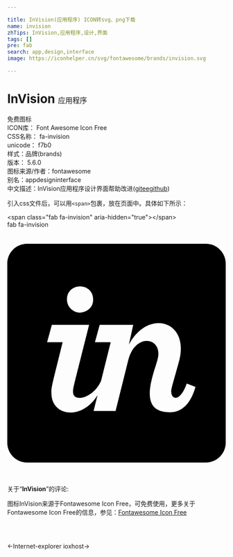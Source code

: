 ```yaml
---

title: InVision(应用程序) ICON转svg、png下载
name: invision
zhTips: InVision,应用程序,设计,界面
tags: []
pre: fab
search: app,design,interface
image: https://iconhelper.cn/svg/fontawesome/brands/invision.svg

---
```


# InVision  <small style="font-size: 60%;font-weight: 100">应用程序</small>


<div class="detail-page">
<p>
<span><span class="badge-success badge">免费图标</span> </span>
<br/>
<span>
ICON库：
<span class="badge-secondary badge">Font Awesome Icon Free</span> 
</span>
<br/>
<span>
CSS名称：
<span class="badge-secondary badge">fa-invision</span> 
</span>
<br/>
<span>
unicode：
<span class="badge-secondary badge">f7b0</span> 
<copy-btn content='f7b0' btn-title=""></copy-btn>
<copy-btn :content='String.fromCodePoint(parseInt("f7b0", 16))' btn-title="复制U"></copy-btn>
</span><br/><span>样式：<span class="badge-light badge">品牌(brands)</span></span>
<br/>
<span>
版本：
<span class="badge-secondary badge">5.6.0</span> 
</span>
<br/>
<span>图标来源/作者：<span class="badge-light badge">fontawesome</span></span> 
<br/>
<span>别名：<span class="badge-light badge">app</span><span class="badge-light badge">design</span><span class="badge-light badge">interface</span></span><br/><span class="zh-detail">中文描述：<span class="badge-primary badge">InVision</span><span class="badge-primary badge">应用程序</span><span class="badge-primary badge">设计</span><span class="badge-primary badge">界面</span><span class="help-link"><span>帮助改进</span>(<a href="https://gitee.com/liuwave/icon-helper/edit/master/json/fontawesome/brands/invision.json" target="_blank" rel="noopener noreferrer">gitee</a><a href="https://github.com/liuwave/icon-helper/edit/master/json/fontawesome/brands/invision.json" target="_blank" rel="noopener noreferrer">github</a></span>)</span><br/>
</p>
</div>
<div class="alert alert-dark">
  <i class="fab fa-invision fa-xs"></i>
  <i class="fab fa-invision fa-sm"></i>
  <i class="fab fa-invision fa-lg"></i>
  <i class="fab fa-invision fa-2x"></i>
  <i class="fab fa-invision fa-3x"></i>
  <i class="fab fa-invision fa-5x"></i>
  <i class="fab fa-invision fa-7x"></i>
</div>
<div>
  <p>引入css文件后，可以用<code>&lt;span&gt;</code>包裹，放在页面中。具体如下所示：    
  </p>
  <div class="alert alert-primary" style="font-size: 14px">
    &lt;span class="fab fa-invision" aria-hidden="true"&gt;&lt;/span&gt;
    <copy-btn content='<span class="fab fa-invision" aria-hidden="true"></span>'></copy-btn>
  </div>
  <div class="alert alert-secondary">
    <i class="fab fa-invision"
    style="font-size: 24px"
    aria-hidden="true"></i> fab fa-invision
    <copy-btn content="fab fa-invision" btn-title="复制图标名称"></copy-btn>
  </div>
</div>
<div id="svg" class="svg-wrap">
<svg xmlns="http://www.w3.org/2000/svg" viewBox="0 0 448 512"><path d="M407.4 32H40.6C18.2 32 0 50.2 0 72.6v366.8C0 461.8 18.2 480 40.6 480h366.8c22.4 0 40.6-18.2 40.6-40.6V72.6c0-22.4-18.2-40.6-40.6-40.6zM176.1 145.6c.4 23.4-22.4 27.3-26.6 27.4-14.9 0-27.1-12-27.1-27 .1-35.2 53.1-35.5 53.7-.4zM332.8 377c-65.6 0-34.1-74-25-106.6 14.1-46.4-45.2-59-59.9.7l-25.8 103.3H177l8.1-32.5c-31.5 51.8-94.6 44.4-94.6-4.3.1-14.3.9-14 23-104.1H81.7l9.7-35.6h76.4c-33.6 133.7-32.6 126.9-32.9 138.2 0 20.9 40.9 13.5 57.4-23.2l19.8-79.4h-32.3l9.7-35.6h68.8l-8.9 40.5c40.5-75.5 127.9-47.8 101.8 38-14.2 51.1-14.6 50.7-14.9 58.8 0 15.5 17.5 22.6 31.8-16.9L386 325c-10.5 36.7-29.4 52-53.2 52z"/></svg>
</div>
<detail full-name='fa-invision'></detail>
<div class="icon-detail__container">
<p>关于“<b>InVision</b>”的评论:</p>
</div>
<Vssue title="关于“InVision”的评论" />    
<div><p>图标InVision来源于Fontawesome Icon Free，可免费使用，更多关于  Fontawesome Icon Free的信息，参见：<a target="_blank" href="https://iconhelper.cn/fontawesome.html">Fontawesome Icon Free</a>
</p></div>

<div style="padding:2rem 0 " class="page-nav"><p class="inner"><span class="prev">←<router-link to="/icon/brands/internet-explorer.html">Internet-explorer</router-link></span> <span class="next"><router-link to="/icon/brands/ioxhost.html">ioxhost</router-link>→</span></p></div>
